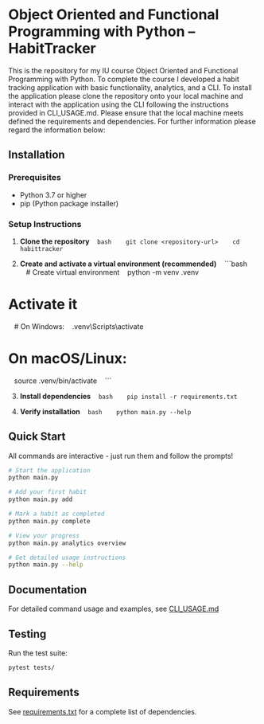 # Object Oriented and Functional Programming with Python – HabitTracker

This is the repository for my IU course Object Oriented and Functional Programming with Python. To complete the course I developed a habit tracking application with basic functionality, analytics, and a CLI.
To install the application please clone the repository onto your local machine and interact with the application using the CLI following the instructions provided in CLI_USAGE.md. Please ensure that the local machine meets defined the requirements and dependencies. For further information please regard the information below:

## Installation

### Prerequisites

- Python 3.7 or higher
- pip (Python package installer)

### Setup Instructions

1. **Clone the repository**
      `bash
   git clone <repository-url>
   cd habittracker
   `

2. **Create and activate a virtual environment (recommended)**
      ```bash
      # Create virtual environment
      python -m venv .venv

# Activate it
   # On Windows:
   .venv\Scripts\activate

# On macOS/Linux:
   source .venv/bin/activate
   ```

3. **Install dependencies**
      `bash
   pip install -r requirements.txt
   `

4. **Verify installation**
      `bash
   python main.py --help
   `

## Quick Start

All commands are interactive - just run them and follow the prompts!

```bash
# Start the application
python main.py

# Add your first habit
python main.py add

# Mark a habit as completed
python main.py complete

# View your progress
python main.py analytics overview

# Get detailed usage instructions
python main.py --help
```

## Documentation

For detailed command usage and examples, see [CLI_USAGE.md](CLI_USAGE.md)

## Testing

Run the test suite:

```bash
pytest tests/
```

## Requirements

See [requirements.txt](requirements.txt) for a complete list of dependencies.

